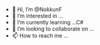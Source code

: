 - 👋 Hi, I’m @NokkunF
- 👀 I’m interested in ...
- 🌱 I’m currently learning ...C#
- 💞️ I’m looking to collaborate on ...
- 📫 How to reach me ...

<!---
NokkunF/NokkunF is a ✨ special ✨ repository because its `README.md` (this file) appears on your GitHub profile.
You can click the Preview link to take a look at your changes.
--->
